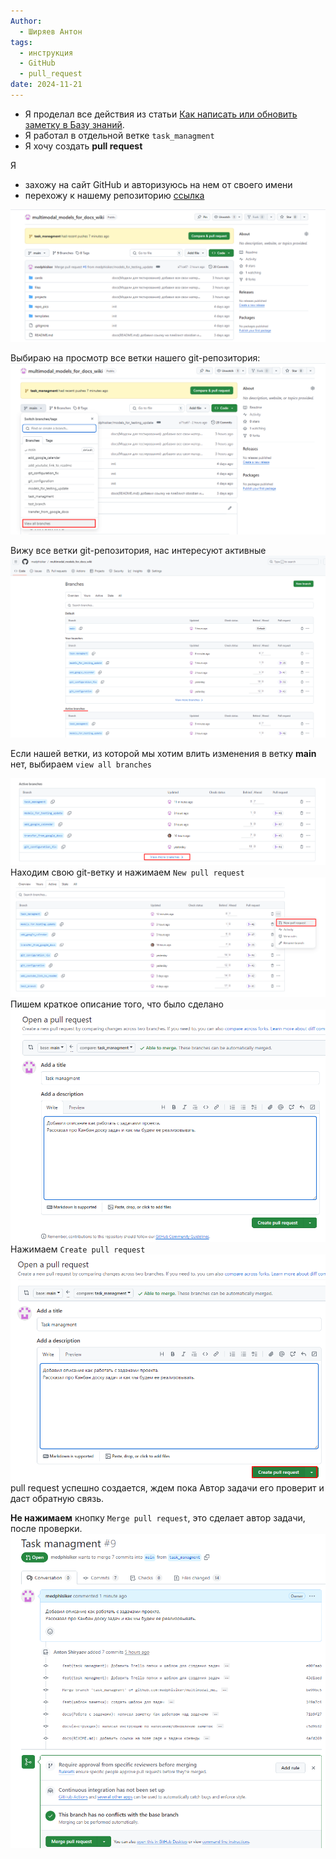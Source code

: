 ```yaml
---
Author:
  - Ширяев Антон
tags:
  - инструкция
  - GitHub
  - pull_request
date: 2024-11-21
---
```

* Я проделал все действия из статьи [Как написать или обновить заметку в Базу знаний](Как%20написать%20или%20обновить%20заметку%20в%20Базу%20знаний.md).
* Я работал в отдельной ветке `task_managment`
* Я хочу создать **pull request**

Я 
* захожу на сайт GitHub и авторизуюсь на нем от своего имени
* перехожу к нашему репозиторию [ссылка](https://github.com/medphisiker/multimodal_models_for_docs_wiki/tree/main)

![](../files/Создаем%20pull%20request%20в%20web%20интерфейсе%20GitHub-20241121.png)

Выбираю на просмотр все ветки нашего git-репозитория:
![](../files/Создаем%20pull%20request%20в%20web%20интерфейсе%20GitHub-20241121-1.png)

Вижу все ветки  git-репозитория, нас интересуют активные 
![](../files/Создаем%20pull%20request%20в%20web%20интерфейсе%20GitHub-20241121-2.png)

Если нашей ветки, из которой мы хотим влить изменения в ветку **main** нет, выбираем `view all branches`

![](../files/Создаем%20pull%20request%20в%20web%20интерфейсе%20GitHub-20241121-3.png)
Находим свою git-ветку и нажимаем `New pull request`
![](../files/Создаем%20pull%20request%20в%20web%20интерфейсе%20GitHub-20241121-4.png)
Пишем краткое описание того, что было сделано
![](../files/Создаем%20pull%20request%20в%20web%20интерфейсе%20GitHub-20241121-5.png)
Нажимаем `Create pull request`
![](../files/Создаем%20pull%20request%20в%20web%20интерфейсе%20GitHub-20241121-6.png)
pull request успешно создается, ждем пока Автор задачи его проверит и даст обратную связь.

**Не нажимаем** кнопку `Merge pull request`, это сделает автор задачи, после проверки.
![](../files/Создаем%20pull%20request%20в%20web%20интерфейсе%20GitHub-20241121-7.png)

